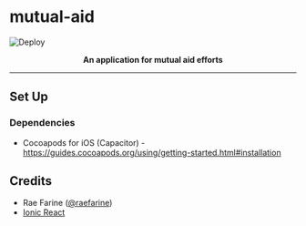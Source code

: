 # mutual-aid

![Deploy](https://github.com/rfarine/mutual-aid/workflows/Deploy/badge.svg)

<p align="center">
  <strong>An application for mutual aid efforts</strong>
</p>


***

## Set Up

### Dependencies

- Cocoapods for iOS (Capacitor) - https://guides.cocoapods.org/using/getting-started.html#installation

## Credits

* Rae Farine ([@raefarine](https://twitter.com/raefarine))
* [Ionic React](https://ionicframework.com/react)

